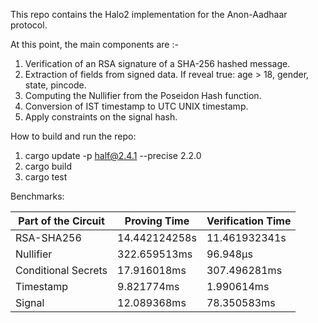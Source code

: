 This repo contains the Halo2 implementation for the Anon-Aadhaar protocol.

At this point, the main components are :-
1. Verification of an RSA signature of a SHA-256 hashed message.
2. Extraction of fields from signed data. If reveal true: age > 18, gender, state, pincode.
3. Computing the Nullifier from the Poseidon Hash function.
4. Conversion of IST timestamp to UTC UNIX timestamp.
5. Apply constraints on the signal hash. 

How to build and run the repo:
1. cargo update -p half@2.4.1 --precise 2.2.0
2. cargo build
3. cargo test

Benchmarks:

| Part of the Circuit | Proving Time | Verification Time |
|-----------------|-----------------|-----------------|
| RSA-SHA256    | 14.442124258s    | 11.461932341s    |
| Nullifier    | 322.659513ms    | 96.948µs    |
| Conditional Secrets    | 17.916018ms    | 307.496281ms    |
| Timestamp    | 9.821774ms    | 1.990614ms    |
| Signal    | 12.089368ms    | 78.350583ms    |